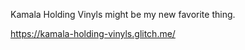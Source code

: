 Kamala Holding Vinyls might be my new favorite thing.

[<span class="invisible">https://</span><span class="ellipsis">kamala-holding-vinyls.glitch.m</span><span class="invisible">e/</span>](https://kamala-holding-vinyls.glitch.me/)